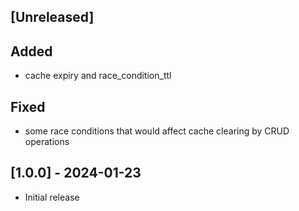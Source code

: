 ## [Unreleased]

## Added

- cache expiry and race_condition_ttl

## Fixed

- some race conditions that would affect cache clearing by CRUD operations

## [1.0.0] - 2024-01-23

- Initial release
